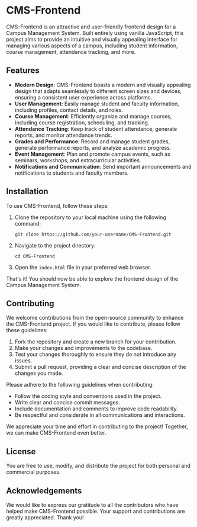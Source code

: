 # CMS-Frontend

CMS-Frontend is an attractive and user-friendly frontend design for a Campus Management System. Built entirely using vanilla JavaScript, this project aims to provide an intuitive and visually appealing interface for managing various aspects of a campus, including student information, course management, attendance tracking, and more.

## Features

- **Modern Design**: CMS-Frontend boasts a modern and visually appealing design that adapts seamlessly to different screen sizes and devices, ensuring a consistent user experience across platforms.
- **User Management**: Easily manage student and faculty information, including profiles, contact details, and roles.
- **Course Management**: Efficiently organize and manage courses, including course registration, scheduling, and tracking.
- **Attendance Tracking**: Keep track of student attendance, generate reports, and monitor attendance trends.
- **Grades and Performance**: Record and manage student grades, generate performance reports, and analyze academic progress.
- **Event Management**: Plan and promote campus events, such as seminars, workshops, and extracurricular activities.
- **Notifications and Communication**: Send important announcements and notifications to students and faculty members.
 
## Installation

To use CMS-Frontend, follow these steps:

1. Clone the repository to your local machine using the following command:
   ```
   git clone https://github.com/your-username/CMS-Frontend.git
   ```

2. Navigate to the project directory:
   ```
   cd CMS-Frontend
   ```

3. Open the `index.html` file in your preferred web browser.

That's it! You should now be able to explore the frontend design of the Campus Management System.

## Contributing

We welcome contributions from the open-source community to enhance the CMS-Frontend project. If you would like to contribute, please follow these guidelines:

1. Fork the repository and create a new branch for your contribution.
2. Make your changes and improvements to the codebase.
3. Test your changes thoroughly to ensure they do not introduce any issues.
4. Submit a pull request, providing a clear and concise description of the changes you made.

Please adhere to the following guidelines when contributing:

- Follow the coding style and conventions used in the project.
- Write clear and concise commit messages.
- Include documentation and comments to improve code readability.
- Be respectful and considerate in all communications and interactions.

We appreciate your time and effort in contributing to the project! Together, we can make CMS-Frontend even better.

## License

You are free to use, modify, and distribute the project for both personal and commercial purposes.

## Acknowledgements

We would like to express our gratitude to all the contributors who have helped make CMS-Frontend possible. Your support and contributions are greatly appreciated. Thank you!
